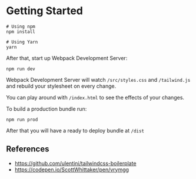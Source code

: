 # Getting Started

```
# Using npm
npm install

# Using Yarn
yarn
```

After that, start up Webpack Development Server:

```
npm run dev
```

Webpack Development Server will watch `/src/styles.css` and `/tailwind.js` and rebuild your stylesheet on every change.

You can play around with `/index.html` to see the effects of your changes.

To build a production bundle run:

```
npm run prod
```

After that you will have a ready to deploy bundle at `/dist`

## References

- https://github.com/ulentini/tailwindcss-boilerplate
- https://codepen.io/ScottWhittaker/pen/vrymgg
